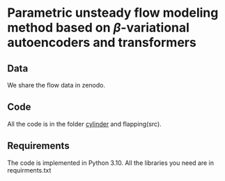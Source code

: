 # Parametric unsteady flow modeling method based on $\beta$-variational autoencoders and transformers


## Data
We share the flow data in zenodo.

## Code
All the code is in the folder [cylinder](src) and flapping(src).

## Requirements
The code is implemented in Python 3.10. All the libraries you need are in requirments.txt


